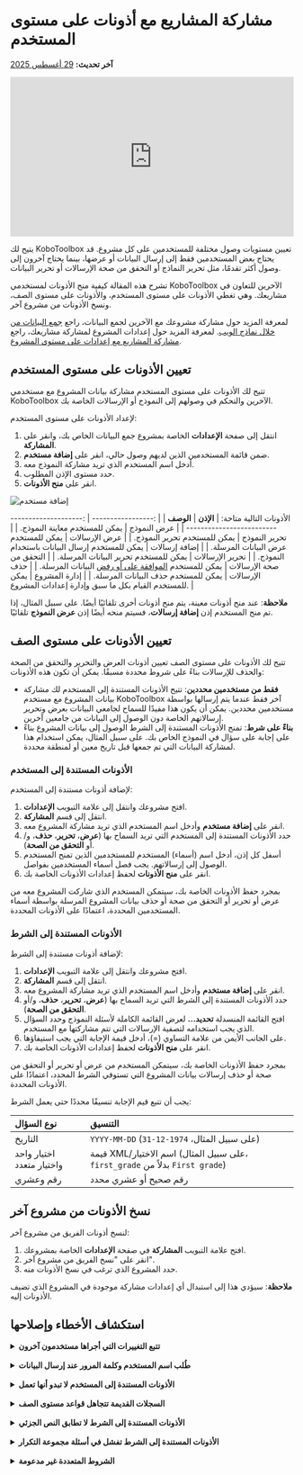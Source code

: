 # مشاركة المشاريع مع أذونات على مستوى المستخدم
**آخر تحديث:** <a href="https://github.com/kobotoolbox/docs/blob/2d936225c821d33163324c6fe6093fa30da3c5fa/source/managing_permissions.md" class="reference">29 أغسطس 2025</a>

<iframe src="https://www.youtube.com/embed/WnCNuxgaMoQ?si=bktZdlug2uBKUyzq" style="width: 100%; aspect-ratio: 16 / 9; height: auto; border: 0;" title="YouTube video player" frameborder="0" allow="accelerometer; autoplay; clipboard-write; encrypted-media; gyroscope; picture-in-picture; web-share" allowfullscreen></iframe>

يتيح لك KoboToolbox تعيين مستويات وصول مختلفة للمستخدمين على كل مشروع. قد يحتاج بعض المستخدمين فقط إلى إرسال البيانات أو عرضها، بينما يحتاج آخرون إلى وصول أكثر تقدمًا، مثل تحرير النماذج أو التحقق من صحة الإرسالات أو تحرير البيانات.

تشرح هذه المقالة كيفية منح الأذونات لمستخدمي KoboToolbox الآخرين للتعاون في مشاريعك. وهي تغطي الأذونات على مستوى المستخدم، والأذونات على مستوى الصف، ونسخ الأذونات من مشروع آخر.

<p class="note">
لمعرفة المزيد حول مشاركة مشروعك مع الآخرين لجمع البيانات، راجع <a href="data_through_webforms.html">جمع البيانات من خلال نماذج الويب</a>. لمعرفة المزيد حول إعدادات المشروع لمشاركة مشاريعك، راجع <a href="project_sharing_settings.html">مشاركة المشاريع مع إعدادات على مستوى المشروع</a>.
</p>

## تعيين الأذونات على مستوى المستخدم

تتيح لك الأذونات على مستوى المستخدم مشاركة بيانات المشروع مع مستخدمي KoboToolbox الآخرين والتحكم في وصولهم إلى النموذج أو الإرسالات الخاصة بك.

لإعداد الأذونات على مستوى المستخدم:
1. انتقل إلى صفحة **الإعدادات** الخاصة بمشروع جمع البيانات الخاص بك، وانقر على **المشاركة**.
2. ضمن قائمة المستخدمين الذين لديهم وصول حالي، انقر على **إضافة مستخدم**.
3. أدخل اسم المستخدم الذي تريد مشاركة النموذج معه.
4. حدد مستوى الإذن المطلوب.
5. انقر على **منح الأذونات**.

![إضافة مستخدم](images/managing_permissions/add_user.png)

الأذونات التالية متاحة:
| **الإذن**    | **الوصف**                                |
| :----------------- | :--------------------------------------------- |
| عرض النموذج               | يمكن للمستخدم معاينة النموذج.                                  |
| تحرير النموذج      | يمكن للمستخدم تحرير النموذج.                                  |
| عرض الإرسالات           | يمكن للمستخدم عرض البيانات المرسلة.           |
| إضافة إرسالات           | يمكن للمستخدم إرسال البيانات باستخدام النموذج.         |
| تحرير الإرسالات         | يمكن للمستخدم تحرير البيانات المرسلة.           |
| التحقق من صحة الإرسالات | يمكن للمستخدم <a href="record_validation.html">الموافقة على أو رفض</a> البيانات المرسلة. |
| حذف الإرسالات         | يمكن للمستخدم حذف البيانات المرسلة.        |
| إدارة المشروع      | يمكن للمستخدم القيام بكل ما سبق وإدارة إعدادات المشروع.                  |

<p class="note">
<strong>ملاحظة</strong>: عند منح أذونات معينة، يتم منح أذونات أخرى تلقائيًا أيضًا. على سبيل المثال، إذا تم منح المستخدم إذن <strong>إضافة إرسالات</strong>، فسيتم منحه أيضًا إذن <strong>عرض النموذج</strong> تلقائيًا.
</p>

## تعيين الأذونات على مستوى الصف

تتيح لك الأذونات على مستوى الصف تعيين أذونات العرض والتحرير والتحقق من الصحة والحذف للإرسالات بناءً على شروط محددة مسبقًا. يمكن أن تكون هذه الأذونات:

- **فقط من مستخدمين محددين**: تتيح الأذونات المستندة إلى المستخدم لك مشاركة بيانات المشروع مع مستخدم KoboToolbox آخر فقط عندما يتم إرسالها بواسطة مستخدمين محددين. يمكن أن يكون هذا مفيدًا للسماح لجامعي البيانات بعرض وتحرير إرسالاتهم الخاصة دون الوصول إلى البيانات من جامعين آخرين.
- **بناءً على شرط**: تمنح الأذونات المستندة إلى الشرط الوصول إلى بيانات المشروع بناءً على إجابة على سؤال في النموذج الخاص بك. على سبيل المثال، يمكن استخدام هذا لمشاركة البيانات التي تم جمعها قبل تاريخ معين أو لمنطقة محددة.

### الأذونات المستندة إلى المستخدم

لإضافة أذونات مستندة إلى المستخدم:

1. افتح مشروعك وانتقل إلى علامة التبويب **الإعدادات**.
2. انتقل إلى قسم **المشاركة**.
3. انقر على **إضافة مستخدم** وأدخل اسم المستخدم الذي تريد مشاركة المشروع معه.
4. حدد الأذونات المستندة إلى المستخدم التي تريد السماح بها (**عرض**، **تحرير**، **حذف**، و/أو **التحقق من الصحة**).
5. أسفل كل إذن، أدخل اسم (أسماء) المستخدم للمستخدمين الذين تمنح المستخدم الوصول إلى إرسالاتهم. يجب فصل أسماء المستخدمين بفواصل.
6. انقر على **منح الأذونات** لحفظ إعدادات الأذونات الخاصة بك.

بمجرد حفظ الأذونات الخاصة بك، سيتمكن المستخدم الذي شاركت المشروع معه من عرض أو تحرير أو التحقق من صحة أو حذف بيانات المشروع المرسلة بواسطة أسماء المستخدمين المحددة، اعتمادًا على الأذونات المحددة.

### الأذونات المستندة إلى الشرط

لإضافة أذونات مستندة إلى الشرط:

1. افتح مشروعك وانتقل إلى علامة التبويب **الإعدادات**.
2. انتقل إلى قسم **المشاركة**.
3. انقر على **إضافة مستخدم** وأدخل اسم المستخدم الذي تريد مشاركة المشروع معه.
4. حدد الأذونات المستندة إلى الشرط التي تريد السماح بها (**عرض**، **تحرير**، **حذف**، و/أو **التحقق من الصحة**).
5. افتح القائمة المنسدلة **تحديد...** لعرض القائمة الكاملة لأسئلة النموذج وحدد السؤال الذي يجب استخدامه لتصفية الإرسالات التي تتم مشاركتها مع المستخدم.
6. على الجانب الأيمن من علامة التساوي (=)، أدخل قيمة الإجابة التي يجب استيفاؤها.
7. انقر على **منح الأذونات** لحفظ إعدادات الأذونات الخاصة بك.
   
بمجرد حفظ الأذونات الخاصة بك، سيتمكن المستخدم من عرض أو تحرير أو التحقق من صحة أو حذف إرسالات بيانات المشروع التي تستوفي الشرط المحدد، اعتمادًا على الأذونات المحددة.

يجب أن تتبع قيم الإجابة تنسيقًا محددًا حتى يعمل الشرط:

| **نوع السؤال**    | **التنسيق**                                |
| :----------------- | :--------------------------------------------- |
| التاريخ               | <code>YYYY-MM-DD</code> (على سبيل المثال، <code>1974-12-31</code>)                                  |
| اختيار واحد واختيار متعدد      | قيمة XML/اسم الاختيار (على سبيل المثال، <code>first_grade</code> بدلاً من <code>First grade</code>)                                   |
| رقم وعشري           | رقم صحيح أو عشري محدد            |

## نسخ الأذونات من مشروع آخر

لنسخ أذونات الفريق من مشروع آخر:

1. افتح علامة التبويب **المشاركة** في صفحة **الإعدادات** الخاصة بمشروعك.
2. انقر على "نسخ الفريق من مشروع آخر".
3. حدد المشروع الذي ترغب في نسخ الأذونات منه.

<p class="note">
<strong>ملاحظة</strong>: سيؤدي هذا إلى استبدال أي إعدادات مشاركة موجودة في المشروع الذي تضيف الأذونات إليه.
</p>

## استكشاف الأخطاء وإصلاحها

<details>
<summary><strong>تتبع التغييرات التي أجراها مستخدمون آخرون</strong></summary>
يحتفظ KoboToolbox <a href="activity_logs.html">بسجلات النشاط</a> التي تعرض جدولًا زمنيًا كاملاً لإجراءات الحساب والمشروع. تسجل <strong>سجلات سجل المشروع</strong> كل تعديل داخل المشروع—التحميلات والتعديلات والحذف والإرسالات—حتى تتمكن من تتبع التغييرات وتعيين المسؤولية وتحديد متى بدأت المشاكل.
</details>
<br>
<details>
<summary><strong>طُلب اسم المستخدم وكلمة المرور عند إرسال البيانات</strong></summary>
إذا ظهرت نافذة منبثقة لتسجيل الدخول عند محاولة الإرسال، فإن المشروع معد <a href="project_sharing_settings.html">لطلب المصادقة</a> لجمع البيانات. في هذه الحالة، يمكنك إرسال البيانات فقط إذا كان لحسابك إذن إضافة إرسالات. أدخل اسم المستخدم وكلمة المرور الخاصة بـ KoboToolbox للمتابعة.
</details>
<br>
<details>
<summary><strong>الأذونات المستندة إلى المستخدم لا تبدو أنها تعمل</strong></summary>
تنطبق الأذونات المستندة إلى المستخدم فقط عندما تكون <a href="project_sharing_settings.html">المصادقة مطلوبة</a> وتحمل كل إرسالية اسم مستخدم. افتح علامة التبويب <strong>النموذج</strong> للمشروع وأوقف تشغيل "السماح بالإرسالات إلى هذا النموذج بدون اسم مستخدم وكلمة مرور" ضمن <strong>جمع البيانات</strong>.
</details>
<br>
<details>
<summary><strong>السجلات القديمة تتجاهل قواعد مستوى الصف</strong></summary>
قد لا تحتوي الإرسالات التي تمت قبل <a href="project_sharing_settings.html">طلب المصادقة</a> على اسم مستخدم مرفق، لذلك لا يمكن للقواعد المستندة إلى المستخدم تصفيتها.
</details>
<br>
<details>
<summary><strong>الأذونات المستندة إلى الشرط لا تطابق النص الجزئي</strong></summary>
يجب أن يتضمن الفلتر قيمة الإجابة الدقيقة. على سبيل المثال، التصفية على <code>developer</code> لن تطابق <code>software_developer</code>. اكتب القيمة الكاملة التي تتوقعها، أو اضبط النموذج الخاص بك بحيث يتم التقاط القيمة الدقيقة.
</details>
<br>
<details>
<summary><strong>الأذونات المستندة إلى الشرط تفشل في أسئلة مجموعة التكرار</strong></summary>
لا يمكن للفلاتر البحث داخل مجموعة تكرار لأن إرسالية واحدة يمكن أن تحتوي على عدة إجابات مختلفة. إذا كنت بحاجة إلى هذا، راجع منشور منتدى المجتمع <a href="https://community.kobotoolbox.org/t/condition-based-permissions-from-a-repeat-group-value/59449">الأذونات المستندة إلى الشرط باستخدام قيمة مجموعة التكرار</a> للحصول على حل بديل باستخدام جدول بيانات.
</details>
<br>
<details>
<summary><strong>الشروط المتعددة غير مدعومة</strong></summary>
تقبل الأذونات المستندة إلى الشرط شرطًا واحدًا فقط. إذا كنت بحاجة إلى تعيين أذونات بناءً على شروط متعددة، ففكر في إنشاء حساب مستند إلى الشرط في النموذج الخاص بك ينتج قيمة واحدة للتصفية.
</details>